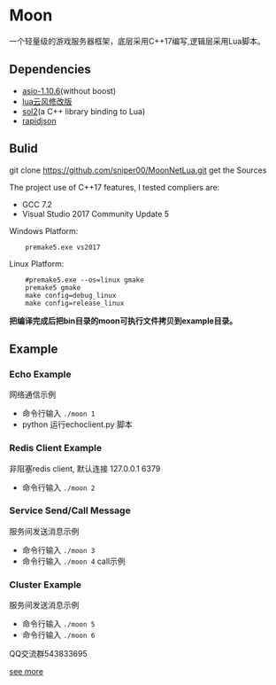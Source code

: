 ﻿# Moon
一个轻量级的游戏服务器框架，底层采用C++17编写,逻辑层采用Lua脚本。

## Dependencies
- [asio-1.10.6](https://github.com/chriskohlhoff/asio)(without boost)
- [lua云风修改版](https://github.com/cloudwu/skynet/tree/master/3rd/lua) 
- [sol2](https://github.com/ThePhD/sol2)(a C++ library binding to Lua)
- [rapidjson](https://github.com/Tencent/rapidjson)
## Bulid

git clone <https://github.com/sniper00/MoonNetLua.git> get the Sources

The project use of C++17 features, I tested compliers are: 
- GCC 7.2
- Visual Studio 2017 Community Update 5

Windows Platform:
```shell
    premake5.exe vs2017
```

Linux Platform:
```shell
    #premake5.exe --os=linux gmake
    premake5 gmake
    make config=debug_linux
    make config=release_linux
```
**把编译完成后把bin目录的moon可执行文件拷贝到example目录。**

## Example

### Echo Example
网络通信示例
- 命令行输入 `./moon 1`
- python 运行echoclient.py 脚本

### Redis Client Example
非阻塞redis client, 默认连接 127.0.0.1 6379
- 命令行输入 `./moon 2`

### Service Send/Call Message
服务间发送消息示例
- 命令行输入 `./moon 3`
- 命令行输入 `./moon 4` call示例

### Cluster Example
服务间发送消息示例
- 命令行输入 `./moon 5`
- 命令行输入 `./moon 6`

QQ交流群543833695

[see more](https://github.com/sniper00/MoonNetLua/wiki)